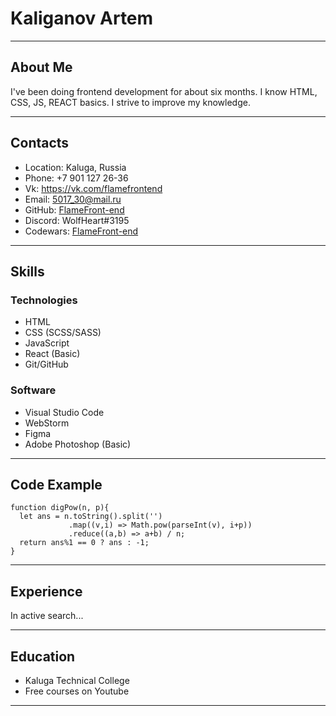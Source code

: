 # Kaliganov Artem

********* 

## About Me

I've been doing frontend development for about six months. 
I know HTML, CSS, JS, REACT basics. I strive to improve my knowledge.

********* 

## Contacts

* Location: Kaluga, Russia
* Phone: +7 901 127 26-36
* Vk: https://vk.com/flamefrontend
* Email: 5017_30@mail.ru
* GitHub: [FlameFront-end](https://github.com/FlameFront-end)
* Discord: WolfHeart#3195
* Codewars: [FlameFront-end](https://www.codewars.com/users/FlameFront-end)

********* 

## Skills

### Technologies
* HTML
* CSS (SCSS/SASS)
* JavaScript
* React (Basic)
* Git/GitHub

### Software
* Visual Studio Code
* WebStorm
* Figma
* Adobe Photoshop (Basic)

*********

## Code Example

```
function digPow(n, p){
  let ans = n.toString().split('')
             .map((v,i) => Math.pow(parseInt(v), i+p))
             .reduce((a,b) => a+b) / n;
  return ans%1 == 0 ? ans : -1;
}
``` 

*********

## Experience

In active search...

*********

## Education
* Kaluga Technical College
* Free courses on Youtube

********

